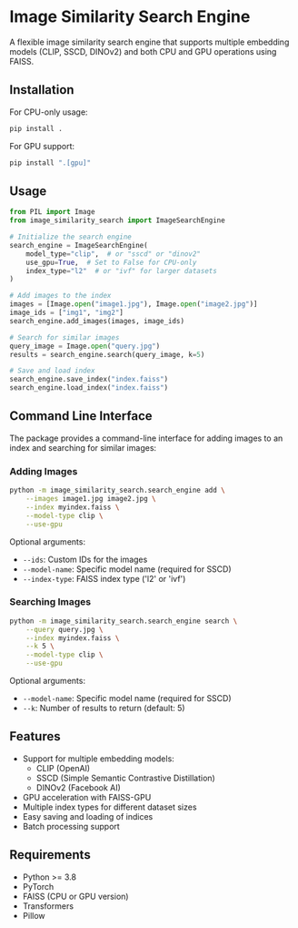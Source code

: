# Image Similarity Search Engine

A flexible image similarity search engine that supports multiple embedding models (CLIP, SSCD, DINOv2) and both CPU and GPU operations using FAISS.

## Installation

For CPU-only usage:
```bash
pip install .
```

For GPU support:
```bash
pip install ".[gpu]"
```

## Usage

```python
from PIL import Image
from image_similarity_search import ImageSearchEngine

# Initialize the search engine
search_engine = ImageSearchEngine(
    model_type="clip",  # or "sscd" or "dinov2"
    use_gpu=True,  # Set to False for CPU-only
    index_type="l2"  # or "ivf" for larger datasets
)

# Add images to the index
images = [Image.open("image1.jpg"), Image.open("image2.jpg")]
image_ids = ["img1", "img2"]
search_engine.add_images(images, image_ids)

# Search for similar images
query_image = Image.open("query.jpg")
results = search_engine.search(query_image, k=5)

# Save and load index
search_engine.save_index("index.faiss")
search_engine.load_index("index.faiss")
```

## Command Line Interface

The package provides a command-line interface for adding images to an index and searching for similar images:

### Adding Images
```bash
python -m image_similarity_search.search_engine add \
    --images image1.jpg image2.jpg \
    --index myindex.faiss \
    --model-type clip \
    --use-gpu
```

Optional arguments:
- `--ids`: Custom IDs for the images
- `--model-name`: Specific model name (required for SSCD)
- `--index-type`: FAISS index type ('l2' or 'ivf')

### Searching Images
```bash
python -m image_similarity_search.search_engine search \
    --query query.jpg \
    --index myindex.faiss \
    --k 5 \
    --model-type clip \
    --use-gpu
```

Optional arguments:
- `--model-name`: Specific model name (required for SSCD)
- `--k`: Number of results to return (default: 5)

## Features

- Support for multiple embedding models:
  - CLIP (OpenAI)
  - SSCD (Simple Semantic Contrastive Distillation)
  - DINOv2 (Facebook AI)
- GPU acceleration with FAISS-GPU
- Multiple index types for different dataset sizes
- Easy saving and loading of indices
- Batch processing support

## Requirements

- Python >= 3.8
- PyTorch
- FAISS (CPU or GPU version)
- Transformers
- Pillow